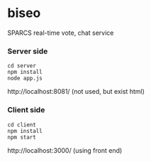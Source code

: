 # biseo
SPARCS real-time vote, chat service

### Server side
```
cd server
npm install
node app.js
```
http://localhost:8081/  (not used, but exist html)

### Client side
```
cd client
npm install
npm start
```
http://localhost:3000/  (using front end)
